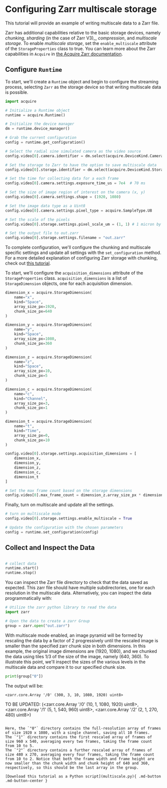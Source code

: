 # Configuring Zarr multiscale storage

This tutorial will provide an example of writing multiscale data to a Zarr file.

Zarr has additional capabilities relative to the basic storage devices, namely _chunking_, _sharding_ (in the case of Zarr V3)_, _compression_, and _multiscale storage_. To enable _multiscale storage_, set the `enable_multiscale` attribute of the `StorageProperties` class to true. You can learn more about the Zarr capabilities in `Acquire` in [the Acquire Zarr documentation](https://github.com/acquire-project/acquire-driver-zarr).

## Configure `Runtime`
To start, we'll create a `Runtime` object and begin to configure the streaming process, selecting `Zarr` as the storage device so that writing multiscale data is possible.

```python
import acquire

# Initialize a Runtime object
runtime = acquire.Runtime()

# Initialize the device manager
dm = runtime.device_manager()

# Grab the current configuration
config = runtime.get_configuration()

# Select the radial sine simulated camera as the video source
config.video[0].camera.identifier = dm.select(acquire.DeviceKind.Camera, "simulated: radial sin")

# Set the storage to Zarr to have the option to save multiscale data
config.video[0].storage.identifier = dm.select(acquire.DeviceKind.Storage, "Zarr")

# Set the time for collecting data for a each frame
config.video[0].camera.settings.exposure_time_us = 7e4  # 70 ms

# Set the size of image region of interest on the camera (x, y)
config.video[0].camera.settings.shape = (1920, 1080)

# Set the image data type as a Uint8
config.video[0].camera.settings.pixel_type = acquire.SampleType.U8

# Set the scale of the pixels
config.video[0].storage.settings.pixel_scale_um = (1, 1) # 1 micron by 1 micron

# Set the output file to out.zarr
config.video[0].storage.settings.filename = "out.zarr"
```

To complete configuration, we'll configure the chunking and multiscale specific settings and update all settings with the `set_configuration` method. For a more detailed explanation of configuring Zarr storage with chunking, check out [this tutorial](./chunked.md).

To start, we'll configure the `acquisition_dimensions` attribute of the `StorageProperties` class. `acquisition_dimensions` is a list of `StorageDimension` objects, one for each acquisition dimension.  

```python
dimension_x = acquire.StorageDimension(
    name="x",
    kind="Space",
    array_size_px=1920,
    chunk_size_px=640
)

dimension_y = acquire.StorageDimension(
    name="y",
    kind="Space",
    array_size_px=1080,
    chunk_size_px=360
)

dimension_z = acquire.StorageDimension(
    name="z",
    kind="Space",
    array_size_px=10,
    chunk_size_px=5
)

dimension_c = acquire.StorageDimension(
    name="c",
    kind="Channel",
    array_size_px=3,
    chunk_size_px=1
)

dimension_t = acquire.StorageDimension(
    name="t",
    kind="Time",
    array_size_px=0,
    chunk_size_px=10
)

config.video[0].storage.settings.acquisition_dimensions = [
    dimension_x,
    dimension_y,
    dimension_z,
    dimension_c,
    dimension_t
]

# Set the max frame count based on the storage dimensions
config.video[0].max_frame_count = dimension_z.array_size_px * dimension_c.array_size_px * dimension_t.chunk_size_px # 300
```

Finally, turn on multiscale and update all the settings.

```python
# turn on multiscale mode
config.video[0].storage.settings.enable_multiscale = True

# Update the configuration with the chosen parameters
config = runtime.set_configuration(config)
```
## Collect and Inspect the Data

```python

# collect data
runtime.start()
runtime.stop()
```

You can inspect the Zarr file directory to check that the data saved as expected. This zarr file should have multiple subdirectories, one for each resolution in the multiscale data. Alternatively, you can inspect the data programmatically with:

```python
# Utilize the zarr python library to read the data
import zarr

# Open the data to create a zarr Group
group = zarr.open("out.zarr")
```
With multiscale mode enabled, an image pyramid will be formed by rescaling the data by a factor of 2 progressively until the rescaled image is smaller than the specified zarr chunk size in both dimensions. In this example, the original image dimensions are (1920, 1080), and we chunked the data using tiles 1/3 of the size of the image, namely (640, 360). To illustrate this point, we'll inspect the sizes of the various levels in the multiscale data and compare it to our specified chunk size.

```python
print(group["0"])
```

The output will be:

```
<zarr.core.Array '/0' (300, 3, 10, 1080, 1920) uint8>
```

TO BE UPDATED:
(<zarr.core.Array '/0' (10, 1, 1080, 1920) uint8>,
 <zarr.core.Array '/1' (5, 1, 540, 960) uint8>,
 <zarr.core.Array '/2' (2, 1, 270, 480) uint8>)
```

Here, the `"0"` directory contains the full-resolution array of frames of size 1920 x 1080, with a single channel, saving all 10 frames.
The `"1"` directory contains the first rescaled array of frames of size 960 x 540, averaging every two frames, taking the frame count from 10 to 5.
The `"2"` directory contains a further rescaled array of frames of size 480 x 270, averaging every four frames, taking the frame count from 10 to 2. Notice that both the frame width and frame height are now smaller than the chunk width and chunk height of 640 and 360, respectively, so this should be the last array in the group.

[Download this tutorial as a Python script](multiscale.py){ .md-button .md-button-center }
